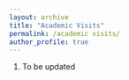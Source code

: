 ```yaml
---
layout: archive
title: "Academic Visits"
permalink: /academic visits/
author_profile: true
---
```


1. To be updated

